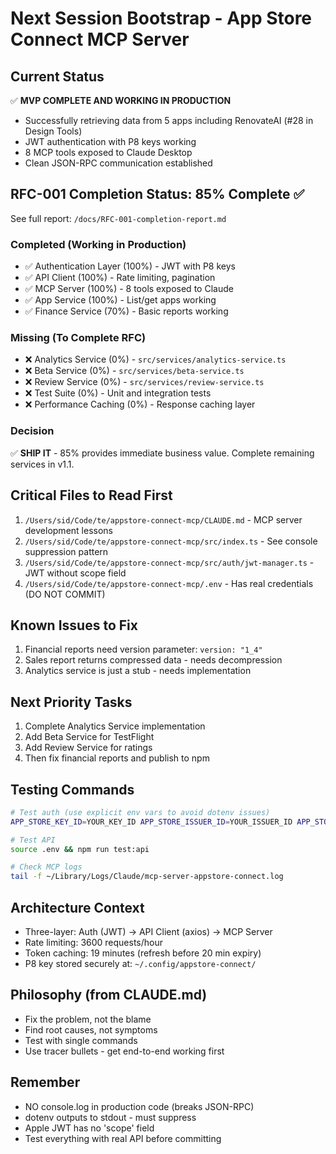 # Next Session Bootstrap - App Store Connect MCP Server

## Current Status
✅ **MVP COMPLETE AND WORKING IN PRODUCTION**
- Successfully retrieving data from 5 apps including RenovateAI (#28 in Design Tools)
- JWT authentication with P8 keys working
- 8 MCP tools exposed to Claude Desktop
- Clean JSON-RPC communication established

## RFC-001 Completion Status: 85% Complete ✅
See full report: `/docs/RFC-001-completion-report.md`

### Completed (Working in Production)
- ✅ Authentication Layer (100%) - JWT with P8 keys
- ✅ API Client (100%) - Rate limiting, pagination  
- ✅ MCP Server (100%) - 8 tools exposed to Claude
- ✅ App Service (100%) - List/get apps working
- ✅ Finance Service (70%) - Basic reports working

### Missing (To Complete RFC)
- ❌ Analytics Service (0%) - `src/services/analytics-service.ts`
- ❌ Beta Service (0%) - `src/services/beta-service.ts`  
- ❌ Review Service (0%) - `src/services/review-service.ts`
- ❌ Test Suite (0%) - Unit and integration tests
- ❌ Performance Caching (0%) - Response caching layer

### Decision
✅ **SHIP IT** - 85% provides immediate business value. Complete remaining services in v1.1.

## Critical Files to Read First
1. `/Users/sid/Code/te/appstore-connect-mcp/CLAUDE.md` - MCP server development lessons
2. `/Users/sid/Code/te/appstore-connect-mcp/src/index.ts` - See console suppression pattern
3. `/Users/sid/Code/te/appstore-connect-mcp/src/auth/jwt-manager.ts` - JWT without scope field
4. `/Users/sid/Code/te/appstore-connect-mcp/.env` - Has real credentials (DO NOT COMMIT)

## Known Issues to Fix
1. Financial reports need version parameter: `version: "1_4"`
2. Sales report returns compressed data - needs decompression
3. Analytics service is just a stub - needs implementation

## Next Priority Tasks
1. Complete Analytics Service implementation
2. Add Beta Service for TestFlight
3. Add Review Service for ratings
4. Then fix financial reports and publish to npm

## Testing Commands
```bash
# Test auth (use explicit env vars to avoid dotenv issues)
APP_STORE_KEY_ID=YOUR_KEY_ID APP_STORE_ISSUER_ID=YOUR_ISSUER_ID APP_STORE_P8_PATH=/path/to/AuthKey.p8 npx tsx src/test-auth.ts

# Test API
source .env && npm run test:api

# Check MCP logs
tail -f ~/Library/Logs/Claude/mcp-server-appstore-connect.log
```

## Architecture Context
- Three-layer: Auth (JWT) → API Client (axios) → MCP Server
- Rate limiting: 3600 requests/hour
- Token caching: 19 minutes (refresh before 20 min expiry)
- P8 key stored securely at: `~/.config/appstore-connect/`

## Philosophy (from CLAUDE.md)
- Fix the problem, not the blame
- Find root causes, not symptoms
- Test with single commands
- Use tracer bullets - get end-to-end working first

## Remember
- NO console.log in production code (breaks JSON-RPC)
- dotenv outputs to stdout - must suppress
- Apple JWT has no 'scope' field
- Test everything with real API before committing